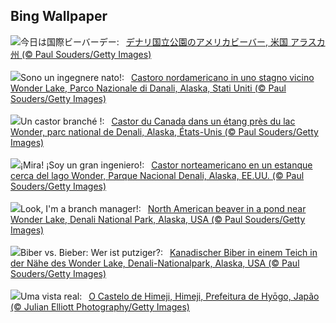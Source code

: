 ## Bing Wallpaper
![](https://www.bing.com/th?id=OHR.BeaverDenali_JA-JP3797917391_UHD.jpg&w=1000)今日は国際ビーバーデー:&nbsp;&ensp;[デナリ国立公園のアメリカビーバー, 米国 アラスカ州  (© Paul Souders/Getty Images)](https://www.bing.com/th?id=OHR.BeaverDenali_JA-JP3797917391_UHD.jpg)
<br><br/>
![](https://www.bing.com/th?id=OHR.BeaverDenali_IT-IT3876501341_UHD.jpg&w=1000)Sono un ingegnere nato!:&nbsp;&ensp;[Castoro nordamericano in uno stagno vicino Wonder Lake, Parco Nazionale di Danali, Alaska, Stati Uniti (© Paul Souders/Getty Images)](https://www.bing.com/th?id=OHR.BeaverDenali_IT-IT3876501341_UHD.jpg)
<br><br/>
![](https://www.bing.com/th?id=OHR.BeaverDenali_FR-FR4899490419_UHD.jpg&w=1000)Un castor branché !:&nbsp;&ensp;[Castor du Canada dans un étang près du lac Wonder, parc national de Denali, Alaska, États-Unis (© Paul Souders/Getty Images)](https://www.bing.com/th?id=OHR.BeaverDenali_FR-FR4899490419_UHD.jpg)
<br><br/>
![](https://www.bing.com/th?id=OHR.BeaverDenali_ES-ES5993015272_UHD.jpg&w=1000)¡Mira! ¡Soy un gran ingeniero!:&nbsp;&ensp;[Castor norteamericano en un estanque cerca del lago Wonder, Parque Nacional Denali, Alaska, EE.UU. (© Paul Souders/Getty Images)](https://www.bing.com/th?id=OHR.BeaverDenali_ES-ES5993015272_UHD.jpg)
<br><br/>
![](https://www.bing.com/th?id=OHR.BeaverDenali_EN-GB1771360512_UHD.jpg&w=1000)Look, I'm a branch manager!:&nbsp;&ensp;[North American beaver in a pond near Wonder Lake, Denali National Park, Alaska, USA (© Paul Souders/Getty Images)](https://www.bing.com/th?id=OHR.BeaverDenali_EN-GB1771360512_UHD.jpg)
<br><br/>
![](https://www.bing.com/th?id=OHR.BeaverDenali_DE-DE4088011437_UHD.jpg&w=1000)Biber vs. Bieber: Wer ist putziger?:&nbsp;&ensp;[Kanadischer Biber in einem Teich in der Nähe des Wonder Lake, Denali-Nationalpark, Alaska, USA (© Paul Souders/Getty Images)](https://www.bing.com/th?id=OHR.BeaverDenali_DE-DE4088011437_UHD.jpg)
<br><br/>
![](https://www.bing.com/th?id=OHR.JapanHimeji_PT-BR1183252233_UHD.jpg&w=1000)Uma vista real:&nbsp;&ensp;[O Castelo de Himeji, Himeji, Prefeitura de Hyōgo, Japão (© Julian Elliott Photography/Getty Images)](https://www.bing.com/th?id=OHR.JapanHimeji_PT-BR1183252233_UHD.jpg)
<br><br/>
